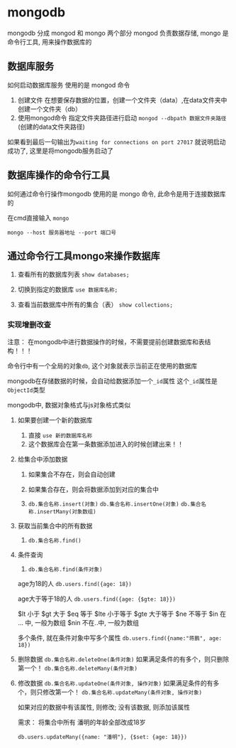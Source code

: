 # mongodb
mongodb 分成 mongod 和 mongo 两个部分
mongod 负责数据存储, mongo 是命令行工具, 用来操作数据库的
## 数据库服务
如何启动数据库服务
使用的是  mongod  命令

1. 创建文件  在想要保存数据的位置，创建一个文件夹（data）,在data文件夹中创建一个文件夹（db）
2. 使用mongod命令 指定文件夹路径进行启动
`mongod --dbpath 数据文件夹路径`  (创建的data文件夹路径)

如果看到最后一句输出为`waiting for connections on port 27017`
就说明启动成功了, 这里是将mongodb服务启动了

## 数据库操作的命令行工具
如何通过命令行操作mongodb
使用的是  mongo 命令, 此命令是用于连接数据库的

在cmd直接输入 `mongo`



`mongo --host 服务器地址 --port 端口号`


## 通过命令行工具mongo来操作数据库 

1. 查看所有的数据库列表
`show databases;`

2. 切换到指定的数据库
`use 数据库名称;`

3. 查看当前数据库中所有的集合（表）
`show collections;`



### 实现增删改查
注意： 在mongodb中进行数据操作的时候，不需要提前创建数据库和表结构！！！

命令行中有一个全局的对象`db`, 这个对象就表示当前正在使用的数据库

mongodb在存储数据的时候，会自动给数据添加一个`_id`属性
这个`_id`属性是`ObjectId`类型
    
mongodb中, 数据对象格式与js对象格式类似

1. 如果要创建一个新的数据库
    1. 直接 `use 新的数据库名称`
    2. 这个数据库会在第一条数据添加进入的时候创建出来！！

2. 给集合中添加数据
    1. 如果集合不存在，则会自动创建
    2. 如果集合存在，则会将数据添加到对应的集合中

    3. `db.集合名称.insert(对象)`
       `db.集合名称.insertOne(对象)`
       `db.集合名称.insertMany(对象数组)`

3. 获取当前集合中的所有数据
    1. `db.集合名称.find()`

4. 条件查询
    1. `db.集合名称.find(条件对象)`

    age为18的人
    `db.users.find({age: 18})`

    age大于等于18的人
    `db.users.find({age: {$gte: 18}})`

    $lt 小于
    $gt 大于
    $eq 等于
    $lte 小于等于
    $gte 大于等于
    $ne 不等于
    $in 在 ... 中, 一般为数组
    $nin 不在..中, 一般为数组

    多个条件, 就在条件对象中写多个属性
    `db.users.find({name:"蒋鹏", age: 18})`

5. 删除数据
   `db.集合名称.deleteOne(条件对象)`  如果满足条件的有多个，则只删除第一个！
   `db.集合名称.deleteMany(条件对象)`


6. 修改数据
   `db.集合名称.updateOne(条件对象, 操作对象)`  如果满足条件的有多个，则只修改第一个！
   `db.集合名称.updateMany(条件对象, 操作对象)`
    
    如果对应的数据中有该属性, 则修改; 没有该数据, 则添加该属性
    
   需求： 将集合中所有 潘明的年龄全部改成18岁

   `db.users.updateMany({name: "潘明"}, {$set: {age: 18}})`
